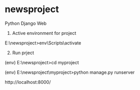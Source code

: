 # newsproject
Python Django Web

1. Active environment for project

E:\newsproject>env\Scripts\activate

2. Run prject 

(env) E:\newsproject>cd myproject

(env) E:\newsproject\myproject>python manage.py runserver

http://localhost:8000/
